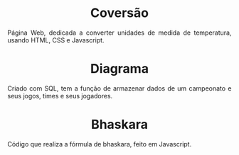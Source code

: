 <h1 text align= "center">Coversão</h1>
<p text align= "justify">Página Web, dedicada a converter unidades de medida de temperatura, usando HTML, CSS e Javascript.</p>

<h1 text align= "center">Diagrama</h1>
<p text align= "justify">Criado com SQL, tem a função de armazenar dados de um campeonato e seus jogos, times e seus jogadores.</p>

<h1 text align= "center">Bhaskara</h1>
<p text align= "justify">Código que realiza a fórmula de bhaskara, feito em Javascript.</p>
